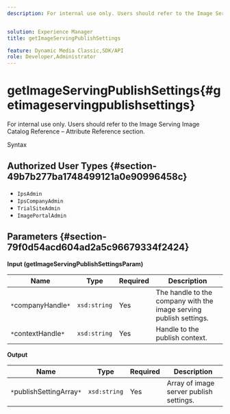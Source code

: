 ```yaml
---
description: For internal use only. Users should refer to the Image Serving Image Catalog Reference – Attribute Reference section.


solution: Experience Manager
title: getImageServingPublishSettings

feature: Dynamic Media Classic,SDK/API
role: Developer,Administrator
---
```


# getImageServingPublishSettings{#getimageservingpublishsettings}

For internal use only. Users should refer to the Image Serving Image Catalog Reference – Attribute Reference section.

 Syntax 

## Authorized User Types {#section-49b7b277ba1748499121a0e90996458c}

* `IpsAdmin` 
* `IpsCompanyAdmin` 
* `TrialSiteAdmin` 
* `ImagePortalAdmin`

## Parameters {#section-79f0d54acd604ad2a5c96679334f2424}

**Input (getImageServingPublishSettingsParam)** 

|  Name  | Type  | Required  | Description  |
|---|---|---|---|
|  `*`companyHandle`*`  | `xsd:string`  | Yes  | The handle to the company with the image serving publish settings.  |
|  `*`contextHandle`*`  | `xsd:string`  | Yes  | Handle to the publish context.  |

**Output** 

|  Name  | Type  | Required  | Description  |
|---|---|---|---|
|  `*`publishSettingArray`*`  | `xsd:string`  | Yes  | Array of image server publish settings.  |

